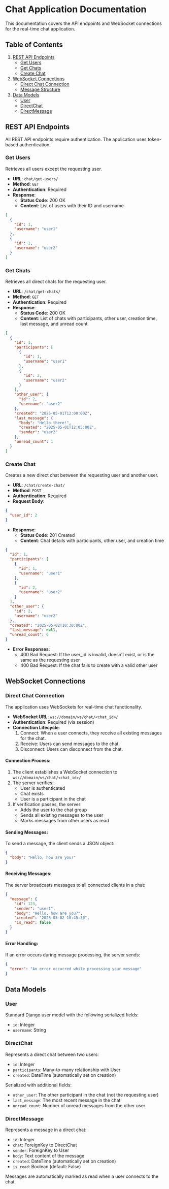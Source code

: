 # Chat Application Documentation

This documentation covers the API endpoints and WebSocket connections for the real-time chat application.

## Table of Contents

1. [REST API Endpoints](#rest-api-endpoints)
   - [Get Users](#get-users)
   - [Get Chats](#get-chats)
   - [Create Chat](#create-chat)
2. [WebSocket Connections](#websocket-connections)
   - [Direct Chat Connection](#direct-chat-connection)
   - [Message Structure](#message-structure)
3. [Data Models](#data-models)
   - [User](#user)
   - [DirectChat](#directchat)
   - [DirectMessage](#directmessage)

## REST API Endpoints

All REST API endpoints require authentication. The application uses token-based authentication.

### Get Users

Retrieves all users except the requesting user.

- **URL**: `chat/get-users/`
- **Method**: `GET`
- **Authentication**: Required
- **Response**:
  - **Status Code**: 200 OK
  - **Content**: List of users with their ID and username
  
```json
[
  {
    "id": 1,
    "username": "user1"
  },
  {
    "id": 2,
    "username": "user2"
  }
]
```

### Get Chats

Retrieves all direct chats for the requesting user.

- **URL**: `/chat/get-chats/`
- **Method**: `GET`
- **Authentication**: Required
- **Response**:
  - **Status Code**: 200 OK
  - **Content**: List of chats with participants, other user, creation time, last message, and unread count

```json
[
  {
    "id": 1,
    "participants": [
      {
        "id": 1,
        "username": "user1"
      },
      {
        "id": 2,
        "username": "user2"
      }
    ],
    "other_user": {
      "id": 2,
      "username": "user2"
    },
    "created": "2025-05-01T12:00:00Z",
    "last_message": {
      "body": "Hello there!",
      "created": "2025-05-01T12:05:00Z",
      "sender": "user2"
    },
    "unread_count": 1
  }
]
```

### Create Chat

Creates a new direct chat between the requesting user and another user.

- **URL**: `/chat/create-chat/`
- **Method**: `POST`
- **Authentication**: Required
- **Request Body**:
  
```json
{
  "user_id": 2
}
```

- **Response**:
  - **Status Code**: 201 Created
  - **Content**: Chat details with participants, other user, and creation time
  
```json
{
  "id": 1,
  "participants": [
    {
      "id": 1,
      "username": "user1"
    },
    {
      "id": 2,
      "username": "user2"
    }
  ],
  "other_user": {
    "id": 2,
    "username": "user2"
  },
  "created": "2025-05-02T10:30:00Z",
  "last_message": null,
  "unread_count": 0
}
```

- **Error Responses**:
  - 400 Bad Request: If the user_id is invalid, doesn't exist, or is the same as the requesting user
  - 400 Bad Request: If the chat fails to create with a valid other user

## WebSocket Connections

### Direct Chat Connection

The application uses WebSockets for real-time chat functionality.

- **WebSocket URL**: `ws://domain/ws/chat/<chat_id>/`
- **Authentication**: Required (via session)
- **Connection Lifecycle**:
  1. Connect: When a user connects, they receive all existing messages for the chat.
  2. Receive: Users can send messages to the chat.
  3. Disconnect: Users can disconnect from the chat.

#### Connection Process:

1. The client establishes a WebSocket connection to `ws://domain/ws/chat/<chat_id>/`
2. The server verifies:
   - User is authenticated
   - Chat exists
   - User is a participant in the chat
3. If verification passes, the server:
   - Adds the user to the chat group
   - Sends all existing messages to the user
   - Marks messages from other users as read

#### Sending Messages:

To send a message, the client sends a JSON object:

```json
{
  "body": "Hello, how are you?"
}
```

#### Receiving Messages:

The server broadcasts messages to all connected clients in a chat:

```json
{
  "message": {
    "id": 123,
    "sender": "user1",
    "body": "Hello, how are you?",
    "created": "2025-05-02 10:45:30",
    "is_read": false
  }
}
```

#### Error Handling:

If an error occurs during message processing, the server sends:

```json
{
  "error": "An error occurred while processing your message"
}
```

## Data Models

### User

Standard Django user model with the following serialized fields:

- `id`: Integer
- `username`: String

### DirectChat

Represents a direct chat between two users:

- `id`: Integer
- `participants`: Many-to-many relationship with User
- `created`: DateTime (automatically set on creation)

Serialized with additional fields:
- `other_user`: The other participant in the chat (not the requesting user)
- `last_message`: The most recent message in the chat
- `unread_count`: Number of unread messages from the other user

### DirectMessage

Represents a message in a direct chat:

- `id`: Integer
- `chat`: ForeignKey to DirectChat
- `sender`: ForeignKey to User
- `body`: Text content of the message
- `created`: DateTime (automatically set on creation)
- `is_read`: Boolean (default: False)

Messages are automatically marked as read when a user connects to the chat.
